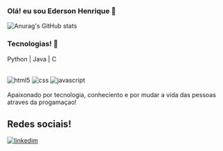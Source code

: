 ### Olá! eu sou Ederson Henrique 👋

![Anurag's GitHub stats](https://github-readme-stats.vercel.app/api?username=edersonhos&show_icons=true&theme=radical)

### Tecnologias! 🖤
  
  Python | Java | C
  
<div style="inline_block"><br/>
  <img align="center" alt="html5" src="https://img.shields.io/badge/HTML5-E34F26?style=for-the-badge&logo=html5&logoColor=white" />
  <img align="center" alt="css" src="https://img.shields.io/badge/CSS3-1572B6?style=for-the-badge&logo=css3&logoColor=white" />
  <img align="center" alt="javascript" src="https://img.shields.io/badge/JavaScript-323330?style=for-the-badge&logo=javascript&logoColor=F7DF1E" />
</div>
  <br/>
  Apaixonado por tecnologia, conheciento e por mudar a vida das pessoas atraves da progamaçao!  
  
## Redes sociais!
[![linkedim](https://img.shields.io/badge/LinkedIn-0077B5?style=for-the-badge&logo=linkedin&logoColor=white/)](https://www.linkedin.com/in/ederson-henrique-70b645262/)
